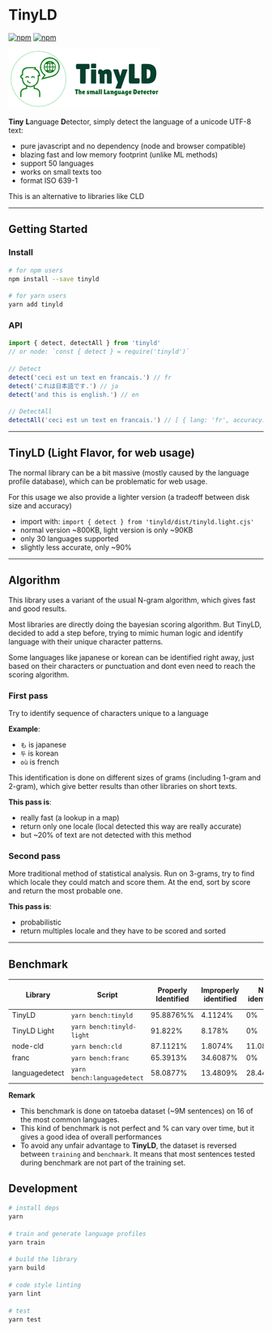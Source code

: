 # TinyLD

[![npm](https://img.shields.io/npm/v/tinyld)](https://www.npmjs.com/package/tinyld)
[![npm](https://img.shields.io/npm/dm/tinyld)](https://www.npmjs.com/package/tinyld)

![logo](./banner.png)

**Tiny** **L**anguage **D**etector, simply detect the language of a unicode UTF-8 text:

- pure javascript and no dependency (node and browser compatible)
- blazing fast and low memory footprint (unlike ML methods)
- support 50 languages
- works on small texts too
- format ISO 639-1

This is an alternative to libraries like CLD

---

## Getting Started

### Install

```sh
# for npm users
npm install --save tinyld

# for yarn users
yarn add tinyld
```

### API

```js
import { detect, detectAll } from 'tinyld'
// or node: `const { detect } = require('tinyld')`

// Detect
detect('ceci est un text en francais.') // fr
detect('これは日本語です.') // ja
detect('and this is english.') // en

// DetectAll
detectAll('ceci est un text en francais.') // [ { lang: 'fr', accuracy: 0.5238 }, { lang: 'ro', accuracy: 0.3802 }, ... ]
```

---

## TinyLD (Light Flavor, for web usage)

The normal library can be a bit massive (mostly caused by the language profile database), which can be problematic for web usage.

For this usage we also provide a lighter version (a tradeoff between disk size and accuracy)

- import with: `import { detect } from 'tinyld/dist/tinyld.light.cjs'`
- normal version ~800KB, light version is only ~90KB
- only 30 languages supported
- slightly less accurate, only ~90%

---

## Algorithm

This library uses a variant of the usual N-gram algorithm, which gives fast and good results.

Most libraries are directly doing the bayesian scoring algorithm. But TinyLD, decided to add a step before, trying to mimic human logic and identify language with their unique character patterns.

Some languages like japanese or korean can be identified right away, just based on their characters or punctuation and dont even need to reach the scoring algorithm.

### First pass

Try to identify sequence of characters unique to a language

**Example**:

- `も` is japanese
- `두` is korean
- `où` is french

This identification is done on different sizes of grams (including 1-gram and 2-gram), which give better results than other libraries on short texts.

**This pass is**:

- really fast (a lookup in a map)
- return only one locale (local detected this way are really accurate)
- but ~20% of text are not detected with this method

### Second pass

More traditional method of statistical analysis. Run on 3-grams, try to find which locale they could match and score them.
At the end, sort by score and return the most probable one.

**This pass is**:

- probabilistic
- return multiples locale and they have to be scored and sorted

---

## Benchmark

| Library        | Script                      | Properly Identified | Improperly identified | Not identified | Avg Execution Time | Disk Size |
| -------------- | --------------------------- | ------------------- | --------------------- | -------------- | ------------------ | --------- |
| TinyLD         | `yarn bench:tinyld`         | 95.8876%%           | 4.1124%               | 0%             | 45.4203ms.         | 878KB     |
| TinyLD Light   | `yarn bench:tinyld-light`   | 91.822%             | 8.178%                | 0%             | 36.4051ms.         | 92KB      |
| node-cld       | `yarn bench:cld`            | 87.1121%            | 1.8074%               | 11.08%         | 56.38ms.           | > 10MB    |
| franc          | `yarn bench:franc`          | 65.3913%            | 34.6087%              | 0%             | 132.59ms.          | 353.5kb   |
| languagedetect | `yarn bench:languagedetect` | 58.0877%            | 13.4809%              | 28.4414%       | 159.56ms.          | 243.6kb   |

**Remark**

- This benchmark is done on tatoeba dataset (~9M sentences) on 16 of the most common languages.
- This kind of benchmark is not perfect and % can vary over time, but it gives a good idea of overall performances
- To avoid any unfair advantage to **TinyLD**, the dataset is reversed between `training` and `benchmark`. It means that most sentences tested during benchmark are not part of the training set.

## Development

```sh
# install deps
yarn

# train and generate language profiles
yarn train

# build the library
yarn build

# code style linting
yarn lint

# test
yarn test
```

